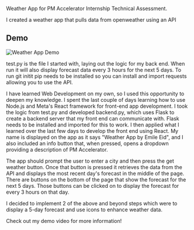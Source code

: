 Weather App for PM Accelerator Internship Technical Assessment.

I created a weather app that pulls data from openweather using an API

## Demo
![Weather App Demo](Weather-App-demo.gif)



test.py is the file I started with, laying out the logic for my back end. When run it will also display forecast data every 3 hours for the next 5 days. To run git initit pip needs to be installed so you can install and import requests allowing you to use the API.

I have learned Web Development on my own, so I used this opportunity to deepen my knowledge. I spent the last couple of days learning how to use Node.js and Meta's React framework for front-end app development. I took the logic from test.py and developed backend.py, which uses Flask to create a backend server that my front end can communicate with. Flask needs to be installed and imported for this to work. I then applied what I learned over the last few days to develop the front end using React. My name is displayed on the app as it says "Weather App by Emile Eid", and I also included an info button that, when pressed, opens a dropdown providing a description of PM Accelerator.

The app should prompt the user to enter a city and then press the get weather button. Once that button is pressed it retrieves the data from the API and displays the most recent day's forecast in the middle of the page. There are buttons on the bottom of the page that show the forecast for the next 5 days. Those buttons can be clicked on to display the forecast for every 3 hours on that day.

I decided to implement 2 of the above and beyond steps which were to display a 5-day forecast and use icons to enhance weather data.

Check out my demo video for more information!
